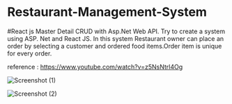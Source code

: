 # Restaurant-Management-System
#React js Master Detail CRUD with Asp.Net Web API.
Try to create a system using ASP. Net and React JS. In this system Restaurant owner can place an order by selecting a customer and ordered food items.Order item is unique for every order.

reference : https://www.youtube.com/watch?v=z5NsNtrl4Og


![Screenshot (1)](https://user-images.githubusercontent.com/68680779/148159214-119682bf-fa90-41c4-bb45-2b1ef1a5cac5.png)

![Screenshot (2)](https://user-images.githubusercontent.com/68680779/148159442-b31d27a4-160f-462b-9787-2adc4f583544.png)
